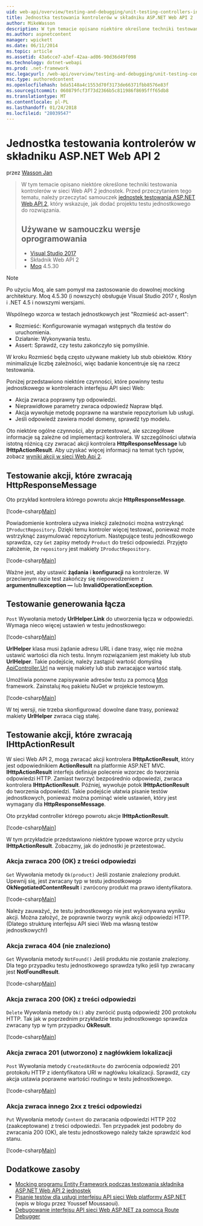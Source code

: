```yaml
---
uid: web-api/overview/testing-and-debugging/unit-testing-controllers-in-web-api
title: Jednostka testowania kontrolerów w składniku ASP.NET Web API 2 | Dokumentacja firmy Microsoft
author: MikeWasson
description: W tym temacie opisano niektóre określone techniki testowania kontrolerów w sieci Web API 2 jednostek. Przed przeczytaniem tego tematu, należy przeczytać samouczek jednostki...
ms.author: aspnetcontent
manager: wpickett
ms.date: 06/11/2014
ms.topic: article
ms.assetid: 43a6cce7-a3ef-42aa-ad06-90d36d49f098
ms.technology: dotnet-webapi
ms.prod: .net-framework
msc.legacyurl: /web-api/overview/testing-and-debugging/unit-testing-controllers-in-web-api
msc.type: authoredcontent
ms.openlocfilehash: bda5148a4c1553d70f3173de66371fbb8576e83f
ms.sourcegitcommit: 060879fcf3f73d2366b5c811986f8695fff65db8
ms.translationtype: MT
ms.contentlocale: pl-PL
ms.lasthandoff: 01/24/2018
ms.locfileid: "28039547"
---
```

<a name="unit-testing-controllers-in-aspnet-web-api-2"></a>Jednostka testowania kontrolerów w składniku ASP.NET Web API 2
====================
przez [Wasson Jan](https://github.com/MikeWasson)

> W tym temacie opisano niektóre określone techniki testowania kontrolerów w sieci Web API 2 jednostek. Przed przeczytaniem tego tematu, należy przeczytać samouczek [jednostek testowania ASP.NET Web API 2](unit-testing-with-aspnet-web-api.md), który wskazuje, jak dodać projektu testu jednostkowego do rozwiązania.
> 
> ## <a name="software-versions-used-in-the-tutorial"></a>Używane w samouczku wersje oprogramowania
> 
> - [Visual Studio 2017](https://www.visualstudio.com/vs/)
> - Składnik Web API 2
> - [Moq](https://github.com/Moq) 4.5.30

> [!NOTE]
> Po użyciu Moq, ale sam pomysł ma zastosowanie do dowolnej mocking architektury. Moq 4.5.30 (i nowszych) obsługuje Visual Studio 2017 r, Roslyn i .NET 4.5 i nowszymi wersjami.

Wspólnego wzorca w testach jednostkowych jest &quot;Rozmieść act-assert&quot;:

- Rozmieść: Konfigurowanie wymagań wstępnych dla testów do uruchomienia.
- Działanie: Wykonywania testu.
- Assert: Sprawdź, czy testu zakończyło się pomyślnie.

W kroku Rozmieść będą często używane makiety lub stub obiektów. Który minimalizuje liczbę zależności, więc badanie koncentruje się na rzecz testowania.

Poniżej przedstawiono niektóre czynności, które powinny testu jednostkowego w kontrolerach interfejsu API sieci Web:

- Akcja zwraca poprawny typ odpowiedzi.
- Nieprawidłowe parametry zwraca odpowiedź Napraw błąd.
- Akcja wywołuje metodę poprawne na warstwie repozytorium lub usługi.
- Jeśli odpowiedź zawiera model domeny, sprawdź typ modelu.

Oto niektóre ogólne czynności, aby przetestować, ale szczegółowe informacje są zależne od implementacji kontrolera. W szczególności ułatwia istotną różnicą czy zwracać akcji kontrolera **HttpResponseMessage** lub **IHttpActionResult**. Aby uzyskać więcej informacji na temat tych typów, zobacz [wyniki akcji w sieci Web Api 2](../getting-started-with-aspnet-web-api/action-results.md).

## <a name="testing-actions-that-return-httpresponsemessage"></a>Testowanie akcji, które zwracają HttpResponseMessage

Oto przykład kontrolera którego powrotu akcje **HttpResponseMessage**.

[!code-csharp[Main](unit-testing-controllers-in-web-api/samples/sample1.cs)]

Powiadomienie kontrolera używa iniekcji zależności można wstrzyknąć `IProductRepository`. Dzięki temu kontroler więcej testować, ponieważ może wstrzyknąć zasymulować repozytorium. Następujące testu jednostkowego sprawdza, czy `Get` zapisy metody `Product` do treści odpowiedzi. Przyjęto założenie, że `repository` jest makiety `IProductRepository`.

[!code-csharp[Main](unit-testing-controllers-in-web-api/samples/sample2.cs)]

Ważne jest, aby ustawić **żądania** i **konfiguracji** na kontrolerze. W przeciwnym razie test zakończy się niepowodzeniem z **argumentnullexception —** lub **InvalidOperationException**.

## <a name="testing-link-generation"></a>Testowanie generowania łącza

`Post` Wywołania metody **UrlHelper.Link** do utworzenia łącza w odpowiedzi. Wymaga nieco więcej ustawień w testu jednostkowego:

[!code-csharp[Main](unit-testing-controllers-in-web-api/samples/sample3.cs)]

**UrlHelper** klasa musi żądanie adresu URL i dane trasy, więc nie można ustawić wartości dla nich testu. Innym rozwiązaniem jest makiety lub stub **UrlHelper**. Takie podejście, należy zastąpić wartość domyślną [ApiController.Url](https://msdn.microsoft.com/library/system.web.http.apicontroller.url.aspx) na wersję makiety lub stub zwracające wartość stałą.

Umożliwia ponowne zapisywanie adresów testu za pomocą [Moq](https://github.com/Moq) framework. Zainstaluj `Moq` pakietu NuGet w projekcie testowym.

[!code-csharp[Main](unit-testing-controllers-in-web-api/samples/sample4.cs)]

W tej wersji, nie trzeba skonfigurować dowolne dane trasy, ponieważ makiety **UrlHelper** zwraca ciąg stałej.


## <a name="testing-actions-that-return-ihttpactionresult"></a>Testowanie akcji, które zwracają IHttpActionResult

W sieci Web API 2, mogą zwracać akcji kontrolera **IHttpActionResult**, który jest odpowiednikiem **ActionResult** na platformie ASP.NET MVC. **IHttpActionResult** interfejs definiuje polecenie wzorzec do tworzenia odpowiedzi HTTP. Zamiast tworzyć bezpośrednio odpowiedzi, zwraca kontrolera **IHttpActionResult**. Później, wywołuje potok **IHttpActionResult** do tworzenia odpowiedzi. Takie podejście ułatwia pisanie testów jednostkowych, ponieważ można pominąć wiele ustawień, który jest wymagany dla **HttpResponseMessage**.

Oto przykład controller którego powrotu akcje **IHttpActionResult**.

[!code-csharp[Main](unit-testing-controllers-in-web-api/samples/sample5.cs)]

W tym przykładzie przedstawiono niektóre typowe wzorce przy użyciu **IHttpActionResult**. Zobaczmy, jak do jednostki je przetestować.

### <a name="action-returns-200-ok-with-a-response-body"></a>Akcja zwraca 200 (OK) z treści odpowiedzi

`Get` Wywołania metody `Ok(product)` Jeśli zostanie znaleziony produkt. Upewnij się, jest zwracany typ w testu jednostkowego **OkNegotiatedContentResult** i zwrócony produkt ma prawo identyfikatora.

[!code-csharp[Main](unit-testing-controllers-in-web-api/samples/sample6.cs)]

Należy zauważyć, że testu jednostkowego nie jest wykonywana wyniku akcji. Można założyć, że poprawnie tworzy wynik akcji odpowiedzi HTTP. (Dlatego strukturę interfejsu API sieci Web ma własną testów jednostkowych!)

### <a name="action-returns-404-not-found"></a>Akcja zwraca 404 (nie znaleziono)

`Get` Wywołania metody `NotFound()` Jeśli produktu nie zostanie znaleziony. Dla tego przypadku testu jednostkowego sprawdza tylko jeśli typ zwracany jest **NotFoundResult**.

[!code-csharp[Main](unit-testing-controllers-in-web-api/samples/sample7.cs)]

### <a name="action-returns-200-ok-with-no-response-body"></a>Akcja zwraca 200 (OK) z treści odpowiedzi

`Delete` Wywołania metody `Ok()` aby zwrócić pustą odpowiedź 200 protokołu HTTP. Tak jak w poprzednim przykładzie testu jednostkowego sprawdza zwracany typ w tym przypadku **OkResult**.

[!code-csharp[Main](unit-testing-controllers-in-web-api/samples/sample8.cs)]

### <a name="action-returns-201-created-with-a-location-header"></a>Akcja zwraca 201 (utworzono) z nagłówkiem lokalizacji

`Post` Wywołania metody `CreatedAtRoute` do zwrócenia odpowiedź 201 protokołu HTTP z identyfikatora URI w nagłówku lokalizacji. Sprawdź, czy akcja ustawia poprawne wartości routingu w testu jednostkowego.

[!code-csharp[Main](unit-testing-controllers-in-web-api/samples/sample9.cs)]

### <a name="action-returns-another-2xx-with-a-response-body"></a>Akcja zwraca innego 2xx z treści odpowiedzi

`Put` Wywołania metody `Content` do zwracania odpowiedzi HTTP 202 (zaakceptowane) z treści odpowiedzi. Ten przypadek jest podobny do zwracania 200 (OK), ale testu jednostkowego należy także sprawdzić kod stanu.

[!code-csharp[Main](unit-testing-controllers-in-web-api/samples/sample10.cs)]

## <a name="additional-resources"></a>Dodatkowe zasoby

- [Mocking programu Entity Framework podczas testowania składnika ASP.NET Web API 2 jednostek](mocking-entity-framework-when-unit-testing-aspnet-web-api-2.md)
- [Pisanie testów dla usługi interfejsu API sieci Web platformy ASP.NET](https://blogs.msdn.com/b/youssefm/archive/2013/01/28/writing-tests-for-an-asp-net-webapi-service.aspx) (wpis w blogu przez Youssef Moussaoui).
- [Debugowanie interfejsu API sieci Web ASP.NET za pomocą Route Debugger](https://blogs.msdn.com/b/webdev/archive/2013/04/04/debugging-asp-net-web-api-with-route-debugger.aspx)
